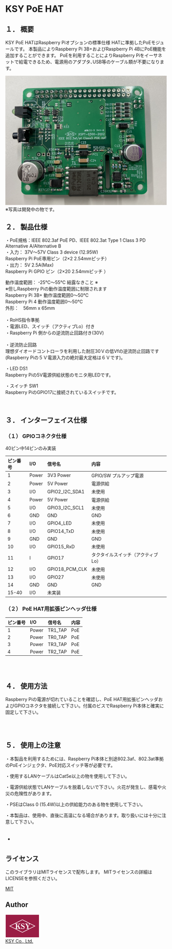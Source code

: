 # KSY PoE HAT




## １．	概要
KSY PoE HATはRaspberry Piオプションの標準仕様 HATに準拠したPoEモジュールです。
本製品によりRaspberry Pi 3B+およびRaspberry Pi 4BにPoE機能を追加することができます。
PoEを利用することによりRaspberry Piをイーサネットで給電できるため、電源用のアダプタ､USB等のケーブル類が不要になります。<BR>



![KSY PoE HAT](./images/PoE_HAT_1.png "KSY PoE HAT") 
※写真は開発中の物です。
<BR>
## ２．	製品仕様
・PoE規格：IEEE 802.3af PoE PD、IEEE 802.3at Type 1 Class 3 PD	Alternative A/Alternative B   
・入力：    37V～57V Class 3 device (12.95W)   
Raspberry Pi PoE専用ピン（2×2 2.54mmピッチ）   
・出力：    5V 2.5A(Max)     
Raspberry Pi GPIO ピン（2×20 2.54mmピッチ ）   

動作温度範囲： -25℃～55℃ 結露なきこと ※   
※但しRaspberry Piの動作温度範囲に制限されます  
Raspberry Pi 3B+ 動作温度範囲0～50℃   
Raspberry Pi 4	動作温度範囲0～50℃   
外形：　56mm x 65mm   
<BR>
・RoHS指令準拠<BR>
・電源LED、スイッチ（アクティブLo）付き<BR>
・Raspberry Pi 側からの逆流防⽌回路付き(30V)<BR>
<BR>
・逆流防止回路<BR>
理想ダイオードコントローラを利用した耐圧30Ｖの低Vfの逆流防止回路です(Raspberry Piの５Ｖ電源入力の絶対最大定格は６Ｖです)。

・LED DS1<BR>
Raspberry Piの5V電源供給状態のモニタ用LEDです。

・スイッチ SW1<BR>
Raspberry PiのGPIO17に接続されているスイッチです。

<BR>

## ３．	インターフェイス仕様

### （１）	GPIOコネクタ仕様
40ピン中14ピンのみ実装<BR>

| ピン番号 | I/O | 信号名 |	内容 |
|:-------|:-------|:-------|:-------|
| 1	| Power	| 3V3 Power	| GPIO/SW プルアップ電源
| 2	| Power	| 5V Power	| 電源供給
| 3	| I/O	| GPIO2_I2C_SDA1	| 未使用
| 4	| Power	| 5V Power	| 電源供給
| 5	| I/O	| GPIO3_I2C_SCL1	| 未使用
| 6	| GND	| GND	| GND
| 7	| I/O	| GPIO4_LED	| 未使用
| 8	| I/O	| GPIO14_TxD	| 未使用
| 9	| GND	| GND	| GND
| 10 | 	I/O	| GPIO15_RxD	| 未使用
| 11 | 	I	| GPIO17	| タクタイルスイッチ（アクティブLo）
| 12 | 	I/O	| GPIO18_PCM_CLK	| 未使用
| 13 | 	I/O	| GPIO27	| 未使用
| 14 | 	GND	| GND	| GND
| 15-40 | I/O	| 	未実装  | 

### （２）	PoE HAT用拡張ピンヘッダ仕様 
| ピン番号 | I/O | 信号名 |	内容 |
|:-------|:-------|:-------|:-------|
| 1	| Power	| TR1_TAP | PoE | 
| 2	| Power	| TR0_TAP | PoE | 
| 3	| Power	| TR3_TAP | PoE | 
| 4	| Power	| TR2_TAP | PoE | 
   
<BR>
<BR>

##  ４．	使用方法   
Raspberry Piの電源が切れていることを確認し、PoE HAT用拡張ピンヘッダおよびGPIOコネクタを接続して下さい。付属のビスでRaspberry Pi本体と確実に固定して下さい。   
   
<BR>
<BR>

## ５．	使用上の注意    

・本製品を利用するためには、Raspberry Pi本体と別途802.3af、802.3at準拠のPoEインジェクタ、PoE対応スイッチ等が必要です。   

・使用するLANケーブルはCat5e以上の物を使用して下さい。   

・電源供給状態でLANケーブルを脱着しないで下さい。火花が発生し、感電や火災の危険性があります。  

・PSEはClass 0 (15.4W)以上の供給能力のある物を使用して下さい。   

・本製品は、使用中、直後に高温になる場合があります。取り扱いには十分に注意して下さい。 
  
・
---

## ライセンス
このライブラリはMITライセンスで配布します。 MITライセンスの詳細はLICENSEを参照ください。

[MIT](./LICENSE "LICENCE")

## Author
![KSY Logo](./images/logo_color.png "KSY Logo")  
[KSY Co., Ltd.](https://github.com/KSY-IC)
